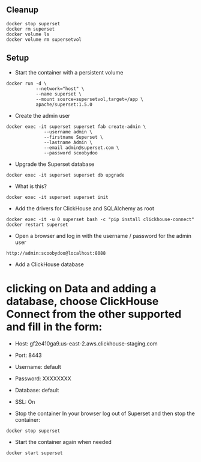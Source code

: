 ## Cleanup
```
docker stop superset
docker rm superset
docker volume ls
docker volume rm supersetvol
```

## Setup

- Start the container with a persistent volume
```
docker run -d \
           --network="host" \
           --name superset \
           --mount source=supersetvol,target=/app \
           apache/superset:1.5.0
```

- Create the admin user
```
docker exec -it superset superset fab create-admin \
              --username admin \
              --firstname Superset \
              --lastname Admin \
              --email admin@superset.com \
              --password scoobydoo
```

- Upgrade the Superset database
```
docker exec -it superset superset db upgrade
```

- What is this?
```
docker exec -it superset superset init
```

- Add the drivers for ClickHouse and SQLAlchemy as root
```
docker exec -it -u 0 superset bash -c "pip install clickhouse-connect"
docker restart superset
```

- Open a browser and log in with the username / password for the admin user
```
http://admin:scoobydoo@localhost:8088
```

- Add a ClickHouse database
# clicking on Data and adding a database, choose ClickHouse Connect from the other supported and fill in the form:

  - Host: gf2e410ga9.us-east-2.aws.clickhouse-staging.com
  - Port: 8443
  - Username: default
  - Password: XXXXXXXX
  - Database: default
  - SSL: On

- Stop the container
In your browser log out of Superset and then stop the container:
```
docker stop superset
```

- Start the container again when needed
```
docker start superset
```

